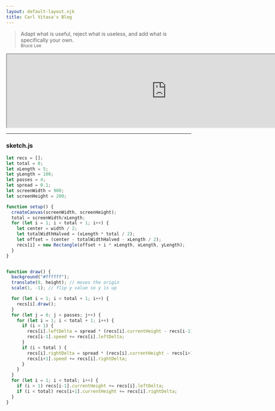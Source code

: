 ```yaml
---
layout: default-layout.njk
title: Carl Vitasa's Blog
---
```




> Adapt what is useful, reject what is useless, and add what is specifically your own.
> <br> <small>Bruce Lee</small>

<div class="p5js-container">
<iframe style="width: 868px; height: 200px; scrolling="no"; src="https://editor.p5js.org/CarlVitasa/embed/oG7PAiEe3"></iframe>
</div>


---

### sketch.js

```javascript
let recs = [];
let total = 0;
let xLength = 5;
let yLength = 100;
let passes = 4;
let spread = 0.1;
let screenWidth = 900;
let screenHeight = 200;

function setup() { 
  createCanvas(screenWidth, screenHeight);
  total = screenWidth/xLength;
  for (let i = 1; i < total + 1; i++) {
    let center = width / 2;
    let totalWidthHalved = (xLength * total / 2);
    let offset = (center - totalWidthHalved - xLength / 2);
    recs[i] = new Rectangle(offset + i * xLength, xLength, yLength);
  }
}


function draw() {
  background("#ffffff");
  translate(0, height); // moves the origin
  scale(1, -1); // flip y value so y is up

  for (let i = 1; i < total + 1; i++) {
    recs[i].draw();
  }
  for (let j = 0; j < passes; j++) {
    for (let i = 1; i < total + 1; i++) {
      if (i > 1) {
        recs[i].leftDelta = spread * (recs[i].currentHeight - recs[i-1].currentHeight);
        recs[i-1].speed += recs[i].leftDelta;
      }
      if (i < total ) {
        recs[i].rightDelta = spread * (recs[i].currentHeight - recs[i+1].currentHeight);
        recs[i+1].speed += recs[i].rightDelta;
      }
    }
  }
  for (let i = 1; i < total; i++) {
    if (i > 1) recs[i-1].currentHeight += recs[i].leftDelta;
    if (i < total) recs[i+1].currentHeight += recs[i].rightDelta;
  }
}
```